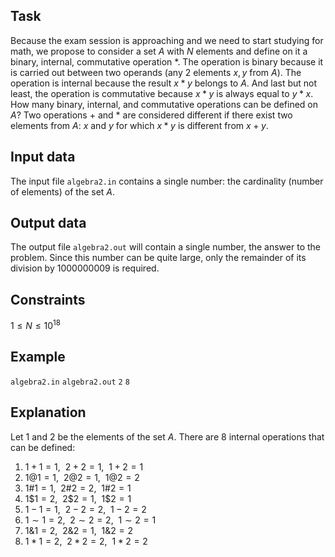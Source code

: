 ## Task

Because the exam session is approaching and we need to start studying for math, we propose to consider a set $A$ with $N$ elements and define on it a binary, internal, commutative operation $*$. The operation is binary because it is carried out between two operands (any 2 elements $x,y$ from $A$). The operation is internal because the result $x * y$ belongs to $A$. And last but not least, the operation is commutative because $x * y$ is always equal to $y * x$. How many binary, internal, and commutative operations can be defined on $A$? Two operations $+$ and $*$ are considered different if there exist two elements from $A$: $x$ and $y$ for which $x * y$ is different from $x + y$.

## Input data

The input file `algebra2.in` contains a single number: the cardinality (number of elements) of the set $A$.

## Output data

The output file `algebra2.out` will contain a single number, the answer to the problem. Since this number can be quite large, only the remainder of its division by $1000000009$ is required.

## Constraints

$1 \leq N \leq 10^{18}$

## Example

`algebra2.in` `algebra2.out` 
`2` `8`

## Explanation

Let $1$ and $2$ be the elements of the set $A$. There are $8$ internal operations that can be defined:
1. $1 + 1 = 1$, $\ 2 + 2 = 1$, $\ 1 + 2 = 1$
2. $1 @ 1 = 1$, $\ 2 @ 2 = 1$, $\ 1 @ 2 = 2$
3. $1 \# 1 = 1$, $\ 2 \# 2 = 2$, $\ 1 \# 2 = 1$
4. $1 \$ 1 = 2$, $\ 2 \$ 2 = 1$, $\ 1 \$ 2 = 1$
5. $1 - 1 = 1$, $\ 2 - 2 = 2$, $\ 1 - 2 = 2$
6. $1 \sim 1 = 2$, $\ 2 \sim 2 = 2$, $\ 1 \sim 2 = 1$
7. $1 \& 1 = 2$, $\ 2 \& 2 = 1$, $\ 1 \& 2 = 2$
8. $1 * 1 = 2$, $\ 2 * 2 = 2$, $\ 1 * 2 = 2$